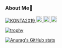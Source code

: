 ### About Me👋

<!--
**KONTA2019/KONTA2019** is a ✨ _special_ ✨ repository because its `README.md` (this file) appears on your GitHub profile.

Here are some ideas to get you started:

- 🔭 I’m currently working on ...
- 🌱 I’m currently learning ...
- 👯 I’m looking to collaborate on ...
- 🤔 I’m looking for help with ...
- 💬 Ask me about ...
- 📫 How to reach me: ...
- 😄 Pronouns: ...
- ⚡ Fun fact: ...
-->
<p align="left">
  <a href="https://github.com/KONTA2019/KONTA2019/">
    <img src="https://komarev.com/ghpvc/?username=KONTA2019" alt="KONTA2019" />
  </a>
<!--   <a href="http://twitter.com/KONTA2019">
    <img height="20" src="https://img.shields.io/twitter/follow/KONTA2019?label=Twitter&logo=twitter&style=flat" />
  </a> -->
  <a href="https://github.com/KONTA2019">
    <img height="20" src="https://img.shields.io/github/followers/KONTA2019?label=follow&logo=github&style=flat" />
  </a>
<!--   <a href="https://www.reddit.com/user/KONTA2019">
    <img height="20" src="https://img.shields.io/reddit/user-karma/combined/KONTA2019?label=Reddit&logo=reddit&style=flat" />
  </a> -->
<!--   <a href="https://stackoverflow.com/users/5720201/KONTA2019">
    <img height="20" src="https://img.shields.io/stackexchange/stackoverflow/r/5720201?label=StackOverflow&logo=stack-overflow&style=flat" />
  </a> -->
  <a href="http://qiita.com/KONTA2019">
    <img height="20" src="https://qiita-badge.apiapi.app/s/KONTA2019/posts.svg" />
  </a>
  <a href="http://qiita.com/KONTA2019">
    <img height="20" src="https://qiita-badge.apiapi.app/s/KONTA2019/contributions.svg" />
  </a>
</p>


[![trophy](https://github-profile-trophy.vercel.app/?username=KONTA2019&theme=flat&column=7)](https://github.com/ryo-ma/github-profile-trophy)

[![Anurag's GitHub stats](https://github-readme-stats.vercel.app/api?username=KONTA2019)](https://github.com/anuraghazra/github-readme-stats)

